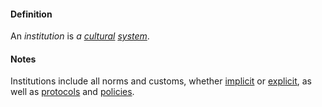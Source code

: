 #### Definition
An *institution* is *a [cultural](https://github.com/inclusiveorg/iott/blob/master/terms/culture.md) [system](https://github.com/inclusiveorg/iott/blob/master/terms/system.md)*.

#### Notes
Institutions include all norms and customs, whether [implicit](https://github.com/inclusiveorg/iott/blob/master/terms/imply.md) or [explicit](https://github.com/inclusiveorg/iott/blob/master/terms/explicate.md), as well as [protocols](https://github.com/inclusiveorg/iott/blob/master/terms/protocol.md) and [policies](https://github.com/inclusiveorg/iott/blob/master/terms/policy.md).
